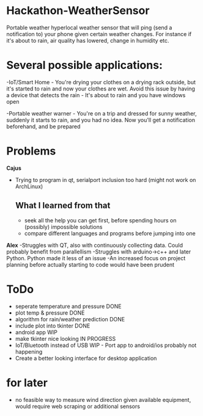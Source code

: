 # Hackathon-WeatherSensor
Portable weather hyperlocal weather sensor that will ping (send a notification to) your phone given certain weather changes.
For instance if it's about to rain, air quality has lowered, change in humidity etc.

# Several possible applications:

-IoT/Smart Home 
    - You're drying your clothes on a drying rack outside, but it's started to rain and now your clothes are wet. Avoid this issue by having a device that detects the rain
    - It's about to rain and you have windows open
    
-Portable weather warner - You're on a trip and dressed for sunny weather, suddenly it starts to rain, and you had no idea. Now you'll get a notification beforehand, and be prepared


# Problems
**Cajus**
- Trying to program in qt, serialport inclusion too hard (might not work on ArchLinux)
  ## What I learned from that
  - seek all the help you can get first, before spending hours on (possibly) impossible solutions
  - compare different languages and programs before jumping into one

**Alex**
-Struggles with QT, also with continuously collecting data. Could probably benefit from parallellism
-Struggles with arduino->c++ and later Python. Python made it less of an issue
-An increased focus on project planning before actually starting to code would have been prudent

# ToDo
- seperate temperature and pressure DONE
- plot temp & pressure DONE
- algorithm for rain/weather prediction DONE
- include plot into tkinter DONE
- android app WIP
- make tkinter nice looking IN PROGRESS
- IoT/Bluetooth instead of USB WIP
      - Port app to android/ios probably not happening
- Create a better looking interface for desktop application

# for later
- no feasible way to measure wind direction given available equipment, would require web scraping or additional sensors
